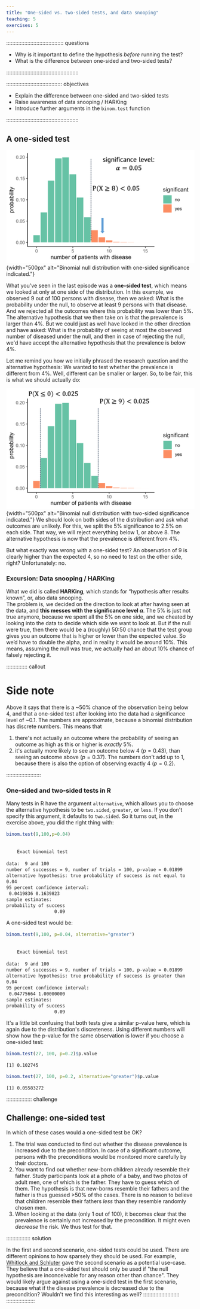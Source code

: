 ```yaml
---
title: "One-sided vs. two-sided tests, and data snooping"
teaching: 5
exercises: 5
---
```


:::::::::::::::::::::::::::::::::::::: questions 

- Why is it important to define the hypothesis *before* running the test? 
- What is the difference between one-sided and two-sided tests?

::::::::::::::::::::::::::::::::::::::::::::::::

::::::::::::::::::::::::::::::::::::: objectives

- Explain the difference between one-sided and two-sided tests
- Raise awareness of data snooping / HARKing 
- Introduce further arguments in the `binom.test` function

::::::::::::::::::::::::::::::::::::::::::::::::
 

## A one-sided test

![One-sided test](fig/02-significance.png){width="500px" alt="Binomial null distribution with one-sided significance indicated."}


What you've seen in the last episode was a **one-sided test**, which means we looked at only at one side of the distribution. In this example, we observed 9 out of 100 persons with disease, then we asked: What is the probability under the null, to observe at least 9 persons with that disease. And we rejected all the outcomes where this probability was lower than 5%. The alternative hypothesis that we then take on is that the prevalence is larger than 4%.
But we could just as well have looked in the other direction and have asked: What is the probability of seeing at most the observed number of diseased under the null, and then in case of rejecting the null, we'd have accept the alternative hypothesis that the prevalence is below 4%.

Let me remind you how we initially phrased the research question and the alternative hypothesis: We wanted to test whether the prevalence is different from 4%. Well, different can be smaller or larger. So, to be fair, this is what we should actually do:

![Two-sided test](fig/03-two-sided-significance.png){width="500px" alt="Binomial null distribution with two-sided significance indicated."}
We should look on both sides of the distribution and ask what outcomes are unlikely. For this, we split the 5% significance to 2.5% on each side. That way, we will reject everything below 1, or above 8. 
The alternative hypothesis is now that the prevalence is different from 4%. 

But what exactly was wrong with a one-sided test? An observation of 9 is clearly higher than the expected 4, so no need to test on the other side, right? Unfortunately: no.

### Excursion: Data snooping / HARKing

What we did is called **HARKing**, which stands for “hypothesis after results known”, or, also data snooping.  
The problem is, we decided on the direction to look at after having seen at the data, and **this messes with the significance level $\alpha$**. The 5% is just not true anymore, because we spent all the 5% on one side, and we cheated by looking into the data to decide which side we want to look at. 
But if the null were true, then there would be a (roughly) 50:50 chance that the test group gives you an outcome that is higher or lower than the expected value. So we’d have to double the alpha, and in reality it would be around 10%. This means, assuming the null was true, we actually had an about 10% chance of falsely rejecting it.



:::::::::::::: callout
# Side note 

Above it says that there is a ~50% chance of the observation being below 4, and that a one-sided test after looking into the data had a significance level of ~0.1. The numbers are approximate, because a binomial distribution has discrete numbers. This means that  

1. there's not actually an outcome where the probability of seeing an outcome as high as this or higher is *exactly* 5%.  
2. it's actually more likely to see an outcome below 4 ($p=0.43$), than seeing an outcome above ($p=0.37$). The numbers don't add up to 1, because there is also the option of observing exactly 4 ($p=0.2$).  

:::::::::::::::::::::::


### One-sided and two-sided tests in R

Many tests in R have the argument `alternative`, which allows you to choose the alternative hypothesis to be `two.sided`, `greater`, or `less`. If you don't specify this argument, it defaults to `two.sided`. So it turns out, in the exercise above, you did the right thing with:


```r
binom.test(9,100,p=0.04)
```

```{.output}

	Exact binomial test

data:  9 and 100
number of successes = 9, number of trials = 100, p-value = 0.01899
alternative hypothesis: true probability of success is not equal to 0.04
95 percent confidence interval:
 0.0419836 0.1639823
sample estimates:
probability of success 
                  0.09 
```

A one-sided test would be:

```r
binom.test(9,100, p=0.04, alternative="greater")
```

```{.output}

	Exact binomial test

data:  9 and 100
number of successes = 9, number of trials = 100, p-value = 0.01899
alternative hypothesis: true probability of success is greater than 0.04
95 percent confidence interval:
 0.04775664 1.00000000
sample estimates:
probability of success 
                  0.09 
```

It's a little bit confusing that both tests give a similar p-value here, which is again due to the distribution's discreteness. Using different numbers will show how the p-value for the same observation is lower if you choose a one-sided test:


```r
binom.test(27, 100, p=0.2)$p.value
```

```{.output}
[1] 0.102745
```

```r
binom.test(27, 100, p=0.2, alternative="greater")$p.value
```

```{.output}
[1] 0.05583272
```


::::::::::::::::: challenge

## Challenge: one-sided test

In which of these cases would a one-sided test be OK?

1. The trial was conducted to find out whether the disease prevalence is increased due to the precondition. In case of a significant outcome, persons with the preconditions would be monitored more carefully by their doctors.  
2. You want to find out whether new-born children already resemble their father. Study participants look at a photo of a baby, and two photos of adult men, one of which is the father. They have to guess which of them. The hypothesis is that new-borns resemble their fathers and the father is thus guessed >50% of the cases. There is no reason to believe that children resemble their fathers *less* than they resemble randomly chosen men.
3. When looking at the data (only 1 out of 100), it becomes clear that the prevalence is certainly not increased by the precondition. It might even *decrease* the risk. We thus test for that.  

:::::::::::::::: solution

In the first and second scenario, one-sided tests could be used. There are different opinions to how sparsely they should be used. For example, [Whitlock and Schluter](https://whitlockschluter.zoology.ubc.ca/) gave the second scenario as a potential use-case. They believe that a one-sided test should only be used if "the null hypothesis are inconceivable for any reason other than chance". They would likely argue against using a one-sided test in the first scenario, because what if the disease prevalence is decreased due to the precondition? Wouldn't we find this interesting as well?
::::::::::::::::::::::::
:::::::::::::::::::

